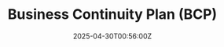 ---
title: Business Continuity Plan (BCP)
linkTitle: Business Continuity Plan (BCP)
date: '2025-04-30T00:56:00Z'
weight: 1
description: No content
draft: false
ref: business-continuity-plan-bcp
---
